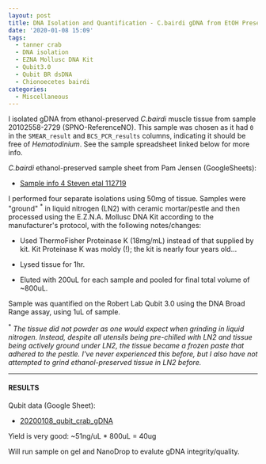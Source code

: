 ```yaml
---
layout: post
title: DNA Isolation and Quantification - C.bairdi gDNA from EtOH Preserved Tissue
date: '2020-01-08 15:09'
tags:
  - tanner crab
  - DNA isolation
  - EZNA Mollusc DNA Kit
  - Qubit3.0
  - Qubit BR dsDNA
  - Chionoecetes bairdi
categories:
  - Miscellaneous
---
```

I isolated gDNA from ethanol-preserved _C.bairdi_ muscle tissue from sample 20102558-2729 (SPNO-ReferenceNO). This sample was chosen as it had `0` in the `SMEAR_result` and `BCS_PCR_results` columns, indicating it should be free of _Hematodinium_. See the sample spreadsheet linked below for more info.

_C.bairdi_ ethanol-preserved sample sheet from Pam Jensen (GoogleSheets):

- [Sample info 4 Steven etal 112719](https://drive.google.com/file/d/0B2S_90rPaQMzTU5NenBFcG1kLVdxa1AyR2FDcjMzWHJZN1J3/view?usp=sharing)

I performed four separate isolations using 50mg of tissue. Samples were "ground" <sup>*</sup> in liquid nitrogen (LN2) with ceramic mortar/pestle and then processed using the E.Z.N.A. Mollusc DNA Kit according to the manufacturer's protocol, with the following notes/changes:

- Used ThermoFisher Proteinase K (18mg/mL) instead of that supplied by kit. Kit Proteinase K was moldy (!); the kit is nearly four years old...

- Lysed tissue for 1hr.

- Eluted with 200uL for each sample and pooled for final total volume of ~800uL.

Sample was quantified on the Robert Lab Qubit 3.0 using the DNA Broad Range assay, using 1uL of sample.


<sup>*</sup> _The tissue did not powder as one would expect when grinding in liquid nitrogen. Instead, despite all utensils being pre-chilled with LN2 and tissue being actively ground under LN2, the tissue became a frozen paste that adhered to the pestle. I've never experienced this before, but I also have not attempted to grind ethanol-preserved tissue in LN2 before._

---

#### RESULTS

Qubit data (Google Sheet):

- [20200108_qubit_crab_gDNA](https://docs.google.com/spreadsheets/d/1uEK8OYpvxVyI2iQGFXTm60wQDonN2kcCy0Kg70kU8-c/edit?usp=sharing)


Yield is very good: ~51ng/uL * 800uL = 40ug

Will run sample on gel and NanoDrop to evalute gDNA integrity/quality.
